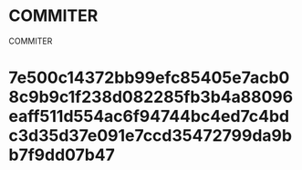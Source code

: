 # COMMITER
COMMITER






# 7e500c14372bb99efc85405e7acb08c9b9c1f238d082285fb3b4a88096eaff511d554ac6f94744bc4ed7c4bdc3d35d37e091e7ccd35472799da9bb7f9dd07b47
